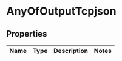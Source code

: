 # AnyOfOutputTcpjson

## Properties
Name | Type | Description | Notes
------------ | ------------- | ------------- | -------------

